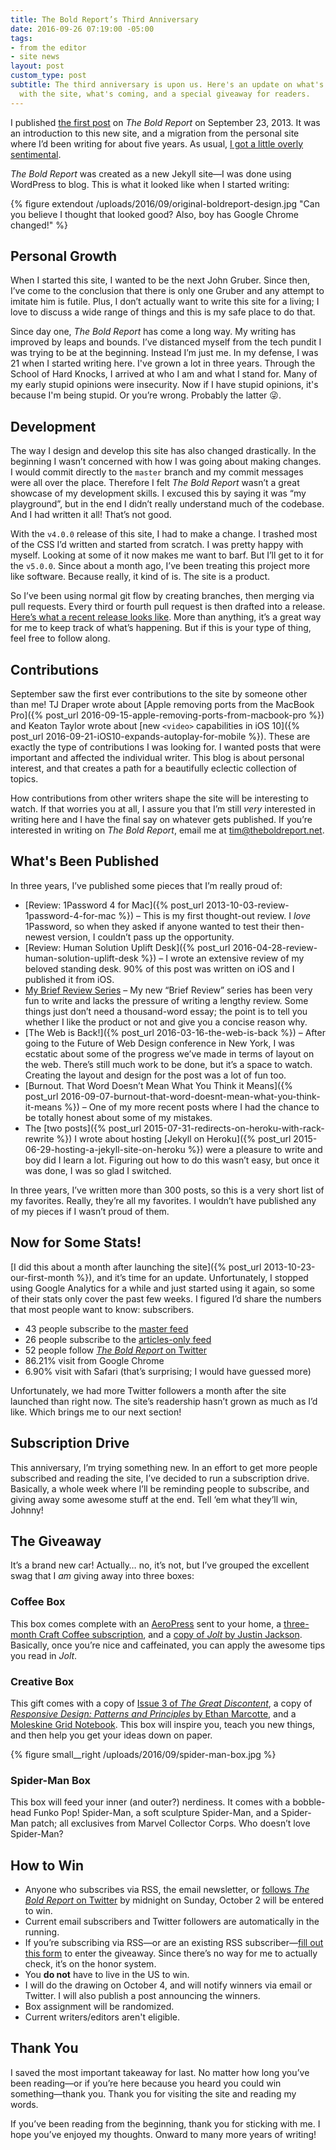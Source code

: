 ```yaml
---
title: The Bold Report’s Third Anniversary
date: 2016-09-26 07:19:00 -05:00
tags:
- from the editor
- site news
layout: post
custom_type: post
subtitle: The third anniversary is upon us. Here's an update on what's been happening
  with the site, what's coming, and a special giveaway for readers.
---
```


I published [the first post](https://theboldreport.net/2013/09/welcome/) on *The Bold Report* on September 23, 2013. It was an introduction to this new site, and a migration from the personal site where I’d been writing for about five years. As usual, [I got a little overly sentimental](https://ttimsmith.com/2013/09/moving-to-the-bold-report).

*The Bold Report* was created as a new Jekyll site—I was done using WordPress to blog. This is what it looked like when I started writing:

{% figure extendout /uploads/2016/09/original-boldreport-design.jpg "Can you believe I thought that looked good? Also, boy has Google Chrome changed!" %}

## Personal Growth

When I started this site, I wanted to be the next John Gruber. Since then, I’ve come to the conclusion that there is only one Gruber and any attempt to imitate him is futile. Plus, I don’t actually want to write this site for a living; I love to discuss a wide range of things and this is my safe place to do that.

Since day one, *The Bold Report* has come a long way. My writing has improved by leaps and bounds. I’ve distanced myself from the tech pundit I was trying to be at the beginning. Instead I’m just me. In my defense, I was 21 when I started writing here. I've grown a lot in three years. Through the School of Hard Knocks, I arrived at who I am and what I stand for. Many of my early stupid opinions were insecurity. Now if I have stupid opinions, it's because I'm being stupid. Or you’re wrong. Probably the latter 😜.

## Development

The way I design and develop this site has also changed drastically. In the beginning I wasn’t concerned with how I was going about making changes. I would commit directly to the `master` branch and my commit messages were all over the place. Therefore I felt *The Bold Report* wasn’t a great showcase of my development skills. I excused this by saying it was “my playground”, but in the end I didn’t really understand much of the codebase. And I had written it all! That’s not good.

With the `v4.0.0` release of this site, I had to make a change. I trashed most of the CSS I’d written and started from scratch. I was pretty happy with myself. Looking at some of it now makes me want to barf. But I’ll get to it for the `v5.0.0`. Since about a month ago, I’ve been treating this project more like software. Because really, it kind of is. The site is a product.

So I’ve been using normal git flow by creating branches, then merging via pull requests. Every third or fourth pull request is then drafted into a release. [Here’s what a recent release looks like](https://github.com/smithtimmytim/theboldreport.net/releases/tag/v4.8.3). More than anything, it’s a great way for me to keep track of what’s happening. But if this is your type of thing, feel free to follow along.

## Contributions

September saw the first ever contributions to the site by someone other than me! TJ Draper wrote about [Apple removing ports from the MacBook Pro]({% post_url 2016-09-15-apple-removing-ports-from-macbook-pro %}) and Keaton Taylor wrote about [new `<video>` capabilities in iOS 10]({% post_url 2016-09-21-iOS10-expands-autoplay-for-mobile %}). These are exactly the type of contributions I was looking for. I wanted posts that were important and affected the individual writer. This blog is about personal interest, and that creates a path for a beautifully eclectic collection of topics.

How contributions from other writers shape the site will be interesting to watch. If that worries you at all, I assure you that I’m still *very* interested in writing here and I have the final say on whatever gets published. If you’re interested in writing on *The Bold Report*, email me at [tim@theboldreport.net](mailto:tim@theboldreport.net).

## What's Been Published

In three years, I’ve published some pieces that I’m really proud of:

- [Review: 1Password 4 for Mac]({% post_url 2013-10-03-review-1password-4-for-mac %}) – This is my first thought-out review. I *love* 1Password, so when they asked if anyone wanted to test their then-newest version, I couldn’t pass up the opportunity.
- [Review: Human Solution Uplift Desk]({% post_url 2016-04-28-review-human-solution-uplift-desk %}) – I wrote an extensive review of my beloved standing desk. 90% of this post was written on iOS and I published it from iOS.
- [My Brief Review Series](/topics/#brief-review) – My new “Brief Review” series has been very fun to write and lacks the pressure of writing a lengthy review. Some things just don’t need a thousand-word essay; the point is to tell you whether I like the product or not and give you a concise reason why.
- [The Web is Back!]({% post_url 2016-03-16-the-web-is-back %}) – After going to the Future of Web Design conference in New York, I was ecstatic about some of the progress we’ve made in terms of layout on the web. There’s still much work to be done, but it’s a space to watch. Creating the layout and design for the post was a lot of fun too.
- [Burnout. That Word Doesn’t Mean What You Think it Means]({% post_url 2016-09-07-burnout-that-word-doesnt-mean-what-you-think-it-means %}) – One of my more recent posts where I had the chance to be totally honest about some of my mistakes.
- The [two posts]({% post_url 2015-07-31-redirects-on-heroku-with-rack-rewrite %}) I wrote about hosting [Jekyll on Heroku]({% post_url 2015-06-29-hosting-a-jekyll-site-on-heroku %}) were a pleasure to write and boy did I learn a lot. Figuring out how to do this wasn’t easy, but once it was done, I was so glad I switched.

In three years, I’ve written more than 300 posts, so this is a very short list of my favorites. Really, they’re all my favorites. I wouldn’t have published any of my pieces if I wasn’t proud of them.

## Now for Some Stats!

[I did this about a month after launching the site]({% post_url 2013-10-23-our-first-month %}), and it’s time for an update. Unfortunately, I stopped using Google Analytics for a while and just started using it again, so some of their stats only cover the past few weeks. I figured I’d share the numbers that most people want to know: subscribers.

- 43 people subscribe to the [master feed](/atom.xml)
- 26 people subscribe to the [articles-only feed](/atom.articles.xml)
- 52 people follow [*The Bold Report* on Twitter](https://twitter.com/theboldreport)
- 86.21% visit from Google Chrome
- 6.90% visit with Safari (that’s surprising; I would have guessed more)

Unfortunately, we had more Twitter followers a month after the site launched than right now. The site’s readership hasn’t grown as much as I’d like. Which brings me to our next section!

## Subscription Drive

This anniversary, I’m trying something new. In an effort to get more people subscribed and reading the site, I’ve decided to run a subscription drive. Basically, a whole week where I’ll be reminding people to subscribe, and giving away some awesome stuff at the end. Tell ‘em what they’ll win, Johnny!

## The Giveaway

It’s a brand new car! Actually… no, it’s not, but I’ve grouped the excellent swag that I *am* giving away into three boxes:

### Coffee Box

This box comes complete with an [AeroPress](http://www.aerobie.com/product/aeropress/) sent to your home, a [three-month Craft Coffee subscription](https://www.craftcoffee.com/), and a [copy of *Jolt* by Justin Jackson](https://justinjackson.ca/jolt/). Basically, once you’re nice and caffeinated, you can apply the awesome tips you read in *Jolt*.

### Creative Box

This gift comes with a copy of [Issue 3 of *The Great Discontent*](https://shop.thegreatdiscontent.com/collections/issues/products/the-great-discontent-issue-three), a copy of [*Responsive Design: Patterns and Principles* by Ethan Marcotte](https://abookapart.com/products/responsive-design-patterns-principles), and a [Moleskine Grid Notebook](https://www.amazon.com/Moleskine-Classic-Notebook-Squared-Notebooks/dp/8883701135/ref=sr_1_1?ie=UTF8&qid=1474648471&sr=8-1&keywords=moleskine+grid+notebook). This box will inspire you, teach you new things, and then help you get your ideas down on paper.

{% figure small__right /uploads/2016/09/spider-man-box.jpg %}

### Spider-Man Box

This box will feed your inner (and outer?) nerdiness. It comes with a bobble-head Funko Pop! Spider-Man, a soft sculpture Spider-Man, and a Spider-Man patch; all exclusives from Marvel Collector Corps. Who doesn’t love Spider-Man?

## How to Win

- Anyone who subscribes via RSS, the email newsletter, or [follows *The Bold Report* on Twitter](https://twitter.com/theboldreport) by midnight on Sunday, October 2 will be entered to win.
- Current email subscribers and Twitter followers are automatically in the running.
- If you’re subscribing via RSS—or are an existing RSS subscriber—[fill out this form](https://docs.google.com/forms/d/e/1FAIpQLSd06gV9EoZGII5sHz0NQJhFpU34bxc8DZcuum5vp6TNtBipfQ/viewform) to enter the giveaway. Since there’s no way for me to actually check, it’s on the honor system.
- You **do not** have to live in the US to win.
- I will do the drawing on October 4, and will notify winners via email or Twitter. I will also publish a post announcing the winners.
- Box assignment will be randomized.
- Current writers/editors aren't eligible.

## Thank You

I saved the most important takeaway for last. No matter how long you’ve been reading—or if you’re here because you heard you could win something—thank you. Thank you for visiting the site and reading my words.

If you’ve been reading from the beginning, thank you for sticking with me. I hope you’ve enjoyed my thoughts. Onward to many more years of writing!
